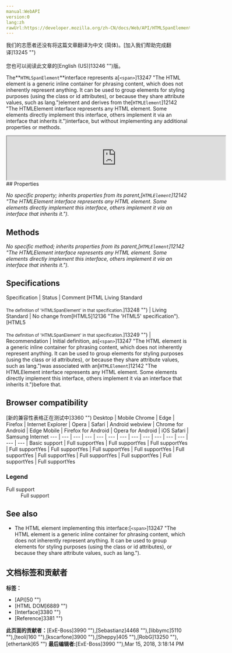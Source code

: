 ```yaml
---
manual:WebAPI
version:0
lang:zh
rawUrl:https://developer.mozilla.org/zh-CN/docs/Web/API/HTMLSpanElement
---
```




<bdi>我们的志愿者还没有将这篇文章翻译为<bdi>中文 (简体)</bdi>。[加入我们帮助完成翻译]13245 "")<br></br>您也可以阅读此文章的[English (US)]13246 "")版。</bdi>







The**`HTMLSpanElement`**interface represents a[`<span>`]13247 "The HTML <span> element is a generic inline container for phrasing content, which does not inherently represent anything. It can be used to group elements for styling purposes (using the class or id attributes), or because they share attribute values, such as lang.")element and derives from the[`HTMLElement`]12142 "The HTMLElement interface represents any HTML element. Some elements directly implement this interface, others implement it via an interface that inherits it.")interface, but without implementing any additional properties or methods.

<iframe src='https://mdn.mozillademos.org/en-US/docs/Web/API/HTMLSpanElement$samples/inheritance_diagram?revision=1367378' width='600' height='120'></iframe>
## Properties<a name="Properties"></a>


<em>No specific property; inherits properties from its parent,[`HTMLElement`]12142 "The HTMLElement interface represents any HTML element. Some elements directly implement this interface, others implement it via an interface that inherits it.").</em>


## Methods<a name="Methods"></a>


<em>No specific method; inherits properties from its parent,[`HTMLElement`]12142 "The HTMLElement interface represents any HTML element. Some elements directly implement this interface, others implement it via an interface that inherits it.").</em>


## Specifications<a name="Specifications"></a>
Specification | Status | Comment 
[HTML Living Standard<br></br><small>The definition of &#39;HTMLSpanElement&#39; in that specification.</small>]13248 "") | Living Standard | No change from[HTML5]12136 "The 'HTML5' specification"). 
[HTML5<br></br><small>The definition of &#39;HTMLSpanElement&#39; in that specification.</small>]13249 "") | Recommendation | Initial definition, as[`<span>`]13247 "The HTML <span> element is a generic inline container for phrasing content, which does not inherently represent anything. It can be used to group elements for styling purposes (using the class or id attributes), or because they share attribute values, such as lang.")was associated with an[`HTMLElement`]12142 "The HTMLElement interface represents any HTML element. Some elements directly implement this interface, others implement it via an interface that inherits it.")before that. 


## Browser compatibility<a name="Browser_compatibility"></a>
[新的兼容性表格正在测试中<i></i>]3360 "")
<abbr>Desktop<i></i></abbr> | <abbr>Mobile<i></i></abbr> 
<abbr>Chrome<i></i></abbr> | <abbr>Edge<i></i></abbr> | <abbr>Firefox<i></i></abbr> | <abbr>Internet Explorer<i></i></abbr> | <abbr>Opera<i></i></abbr> | <abbr>Safari<i></i></abbr> | <abbr>Android webview<i></i></abbr> | <abbr>Chrome for Android<i></i></abbr> | <abbr>Edge Mobile<i></i></abbr> | <abbr>Firefox for Android<i></i></abbr> | <abbr>Opera for Android<i></i></abbr> | <abbr>iOS Safari<i></i></abbr> | <abbr>Samsung Internet<i></i></abbr> 
 ---  |  ---  |  ---  |  ---  |  ---  |  ---  |  ---  |  ---  |  ---  |  ---  |  ---  |  ---  |  ---  |  ---  | 
Basic support | <abbr>Full support</abbr>Yes | <abbr>Full support</abbr>Yes | <abbr>Full support</abbr>Yes | <abbr>Full support</abbr>Yes | <abbr>Full support</abbr>Yes | <abbr>Full support</abbr>Yes | <abbr>Full support</abbr>Yes | <abbr>Full support</abbr>Yes | <abbr>Full support</abbr>Yes | <abbr>Full support</abbr>Yes | <abbr>Full support</abbr>Yes | <abbr>Full support</abbr>Yes | <abbr>Full support</abbr>Yes 


### Legend<a name="Legend"></a>
<dl><dt><abbr>Full support</abbr></dt><dd>Full support</dd></dl>

## See also<a name="See_also"></a>

* The HTML element implementing this interface:[`<span>`]13247 "The HTML <span> element is a generic inline container for phrasing content, which does not inherently represent anything. It can be used to group elements for styling purposes (using the class or id attributes), or because they share attribute values, such as lang.").




## 文档标签和贡献者
**标签：**
* [API]50 "")
* [HTML DOM]6889 "")
* [Interface]3380 "")
* [Reference]3381 "")

**此页面的贡献者：**[ExE-Boss]3990 ""),[Sebastianz]4468 ""),[libbymc]5110 ""),[teoli]160 ""),[kscarfone]3900 ""),[Sheppy]405 ""),[RobG]13250 ""),[ethertank]65 "")
**最后编辑者:**[ExE-Boss]3990 ""),<time>Mar 15, 2018, 3:18:14 PM</time>



